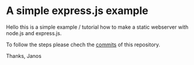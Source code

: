 A simple express.js example
===========================


Hello this is a simple example / tutorial how to make a static webserver with node.js and express.js.

To follow the steps please chech the [commits](https://github.com/csikosjanos/simpleexpress/commits/master) of this repository.

Thanks,
Janos

